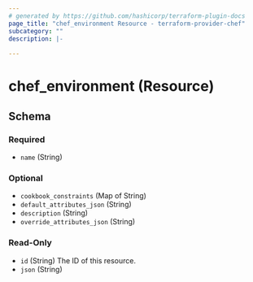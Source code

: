 ```yaml
---
# generated by https://github.com/hashicorp/terraform-plugin-docs
page_title: "chef_environment Resource - terraform-provider-chef"
subcategory: ""
description: |-
  
---
```


# chef_environment (Resource)





<!-- schema generated by tfplugindocs -->
## Schema

### Required

- `name` (String)

### Optional

- `cookbook_constraints` (Map of String)
- `default_attributes_json` (String)
- `description` (String)
- `override_attributes_json` (String)

### Read-Only

- `id` (String) The ID of this resource.
- `json` (String)


